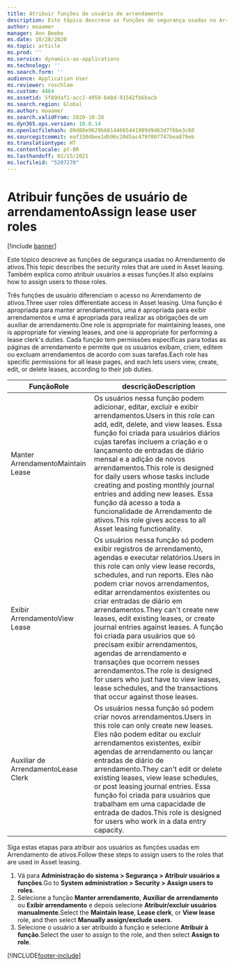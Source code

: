 ```yaml
---
title: Atribuir funções de usuário de arrendamento
description: Este tópico descreve as funções de segurança usadas no Arrendamento de ativos. Também explica como atribuir usuários a essas funções.
author: moaamer
manager: Ann Beebe
ms.date: 10/28/2020
ms.topic: article
ms.prod: ''
ms.service: dynamics-ax-applications
ms.technology: ''
ms.search.form: ''
audience: Application User
ms.reviewer: roschlom
ms.custom: 4464
ms.assetid: 5f89daf1-acc2-4959-b48d-91542fb6bacb
ms.search.region: Global
ms.author: moaamer
ms.search.validFrom: 2020-10-28
ms.dyn365.ops.version: 10.0.14
ms.openlocfilehash: 09d80e9629b60144665441989d9d63d7f6be3c60
ms.sourcegitcommit: eaf330dbee1db96c20d5ac479f007747bea079eb
ms.translationtype: HT
ms.contentlocale: pt-BR
ms.lasthandoff: 02/15/2021
ms.locfileid: "5207270"
---
```

# <a name="assign-lease-user-roles"></a><span data-ttu-id="5484f-104">Atribuir funções de usuário de arrendamento</span><span class="sxs-lookup"><span data-stu-id="5484f-104">Assign lease user roles</span></span>

[!include [banner](../includes/banner.md)]

<span data-ttu-id="5484f-105">Este tópico descreve as funções de segurança usadas no Arrendamento de ativos.</span><span class="sxs-lookup"><span data-stu-id="5484f-105">This topic describes the security roles that are used in Asset leasing.</span></span> <span data-ttu-id="5484f-106">Também explica como atribuir usuários a essas funções.</span><span class="sxs-lookup"><span data-stu-id="5484f-106">It also explains how to assign users to those roles.</span></span>

<span data-ttu-id="5484f-107">Três funções de usuário diferenciam o acesso no Arrendamento de ativos.</span><span class="sxs-lookup"><span data-stu-id="5484f-107">Three user roles differentiate access in Asset leasing.</span></span> <span data-ttu-id="5484f-108">Uma função é apropriada para manter arrendamentos, uma é apropriada para exibir arrendamentos e uma é apropriada para realizar as obrigações de um auxiliar de arrendamento.</span><span class="sxs-lookup"><span data-stu-id="5484f-108">One role is appropriate for maintaining leases, one is appropriate for viewing leases, and one is appropriate for performing a lease clerk's duties.</span></span> <span data-ttu-id="5484f-109">Cada função tem permissões específicas para todas as páginas de arrendamento e permite que os usuários exibam, criem, editem ou excluam arrendamentos de acordo com suas tarefas.</span><span class="sxs-lookup"><span data-stu-id="5484f-109">Each role has specific permissions for all lease pages, and each lets users view, create, edit, or delete leases, according to their job duties.</span></span>

| <span data-ttu-id="5484f-110">Função</span><span class="sxs-lookup"><span data-stu-id="5484f-110">Role</span></span>           | <span data-ttu-id="5484f-111">descrição</span><span class="sxs-lookup"><span data-stu-id="5484f-111">Description</span></span> |
|----------------|-------------|
| <span data-ttu-id="5484f-112">Manter Arrendamento</span><span class="sxs-lookup"><span data-stu-id="5484f-112">Maintain Lease</span></span> | <span data-ttu-id="5484f-113">Os usuários nessa função podem adicionar, editar, excluir e exibir arrendamentos.</span><span class="sxs-lookup"><span data-stu-id="5484f-113">Users in this role can add, edit, delete, and view leases.</span></span> <span data-ttu-id="5484f-114">Essa função foi criada para usuários diários cujas tarefas incluem a criação e o lançamento de entradas de diário mensal e a adição de novos arrendamentos.</span><span class="sxs-lookup"><span data-stu-id="5484f-114">This role is designed for daily users whose tasks include creating and posting monthly journal entries and adding new leases.</span></span> <span data-ttu-id="5484f-115">Essa função dá acesso a toda a funcionalidade de Arrendamento de ativos.</span><span class="sxs-lookup"><span data-stu-id="5484f-115">This role gives access to all Asset leasing functionality.</span></span> |
| <span data-ttu-id="5484f-116">Exibir Arrendamento</span><span class="sxs-lookup"><span data-stu-id="5484f-116">View Lease</span></span>     | <span data-ttu-id="5484f-117">Os usuários nessa função só podem exibir registros de arrendamento, agendas e executar relatórios.</span><span class="sxs-lookup"><span data-stu-id="5484f-117">Users in this role can only view lease records, schedules, and run reports.</span></span> <span data-ttu-id="5484f-118">Eles não podem criar novos arrendamentos, editar arrendamentos existentes ou criar entradas de diário em arrendamentos.</span><span class="sxs-lookup"><span data-stu-id="5484f-118">They can't create new leases, edit existing leases, or create journal entries against leases.</span></span> <span data-ttu-id="5484f-119">A função foi criada para usuários que só precisam exibir arrendamentos, agendas de arrendamento e transações que ocorrem nesses arrendamentos.</span><span class="sxs-lookup"><span data-stu-id="5484f-119">The role is designed for users who just have to view leases, lease schedules, and the transactions that occur against those leases.</span></span> |
| <span data-ttu-id="5484f-120">Auxiliar de Arrendamento</span><span class="sxs-lookup"><span data-stu-id="5484f-120">Lease Clerk</span></span>    | <span data-ttu-id="5484f-121">Os usuários nessa função só podem criar novos arrendamentos.</span><span class="sxs-lookup"><span data-stu-id="5484f-121">Users in this role can only create new leases.</span></span> <span data-ttu-id="5484f-122">Eles não podem editar ou excluir arrendamentos existentes, exibir agendas de arrendamento ou lançar entradas de diário de arrendamento.</span><span class="sxs-lookup"><span data-stu-id="5484f-122">They can't edit or delete existing leases, view lease schedules, or post leasing journal entries.</span></span> <span data-ttu-id="5484f-123">Essa função foi criada para usuários que trabalham em uma capacidade de entrada de dados.</span><span class="sxs-lookup"><span data-stu-id="5484f-123">This role is designed for users who work in a data entry capacity.</span></span> |

<span data-ttu-id="5484f-124">Siga estas etapas para atribuir aos usuários as funções usadas em Arrendamento de ativos.</span><span class="sxs-lookup"><span data-stu-id="5484f-124">Follow these steps to assign users to the roles that are used in Asset leasing.</span></span>

1. <span data-ttu-id="5484f-125">Vá para **Administração do sistema \> Segurança \> Atribuir usuários a funções**.</span><span class="sxs-lookup"><span data-stu-id="5484f-125">Go to **System administration \> Security \> Assign users to roles**.</span></span>
2. <span data-ttu-id="5484f-126">Selecione a função **Manter arrendamento**, **Auxiliar de arrendamento** ou **Exibir arrendamento** e depois selecione **Atribuir/excluir usuários manualmente**.</span><span class="sxs-lookup"><span data-stu-id="5484f-126">Select the **Maintain lease**, **Lease clerk**, or **View lease** role, and then select **Manually assign/exclude users**.</span></span>
3. <span data-ttu-id="5484f-127">Selecione o usuário a ser atribuído à função e selecione **Atribuir à função**.</span><span class="sxs-lookup"><span data-stu-id="5484f-127">Select the user to assign to the role, and then select **Assign to role**.</span></span>


[!INCLUDE[footer-include](../../includes/footer-banner.md)]